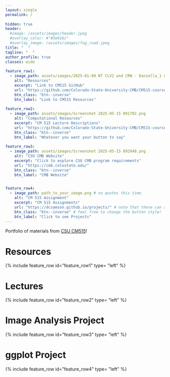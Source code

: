 ```yaml
---
layout: single
permalink: / 
     
hidden: true
header:
  #image: /assets/images/header.jpeg
  #overlay_color: #"#5e616c"
  #overlay_image: /assets/images/fog_road.jpeg
title: "  "
tagline: "  "   
author_profile: true
classes: wide
   
feature_row1:
  - image_path: assets/images/2025-01-09 NT CLV2 and CRN - Daniella_1 CLV2 ER_ch01_SV.jpg
    alt: "Resources"
    excerpt: "Link to CM515 GitHub"
    url: "https://github.com/Colorado-State-University-CMB/CM515-course-2025/blob/main/README.md"
    btn_class: "btn--inverse"
    btn_label: "Link to CM515 Resources"
    
feature_row2:
  - image_path: assets/images/Screenshot 2025-05-15 091702.png
    alt: "Computational Resources"
    excerpt: "CM 515 Lecture Descriptions"
    url: "https://github.com/Colorado-State-University-CMB/CM515-course-2025/tree/main/modules"
    btn_class: "btn--inverse"
    btn_label: "Whatever you want your button to say"
    
feature_row3:
  - image_path: assets/images/Screenshot 2025-05-15 092948.png
    alt: "CSU CMB Website"
    excerpt: "Click to explore CSU CMB program requirements"
    url: "https://cmb.colostate.edu/"
    btn_class: "btn--inverse"
    btn_label: "CMB Website"


feature_row4:
  - image_path: path_to_your_image.png # no quotes this time
    alt: "CM 515 Assignment"
    excerpt: "CM 515 Assignments"
    url: "https://dcsamson.github.io/projects/" # note that these can also be full urls that take people to other sites
    btn_class: "btn--inverse" # feel free to change the button style!
    btn_label: "Click to see Projects" 
---
```


Portfolio of materials from [CSU CM515](https://github.com/Colorado-State-University-CMB/CM515-course-2025/tree/main)! 

# Resources

{% include feature_row id="feature_row1" type= "left" %}

# Lectures

{% include feature_row id="feature_row2" type= "left" %}

# Image Analysis Project

{% include feature_row id="feature_row3" type= "left" %}

# ggplot Project

{% include feature_row id="feature_row4" type= "left" %}

